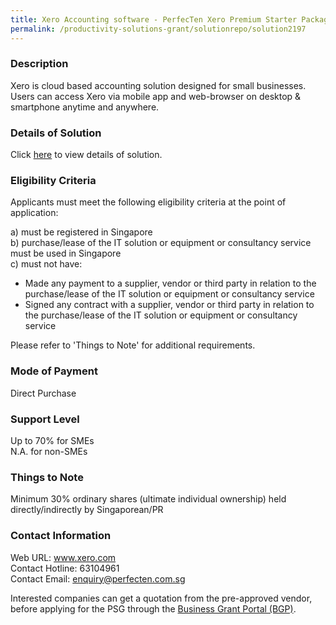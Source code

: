 ```yaml
---
title: Xero Accounting software - PerfecTen Xero Premium Starter Package
permalink: /productivity-solutions-grant/solutionrepo/solution2197
---
```


### Description

Xero is cloud based accounting solution designed for small businesses. Users can access Xero via mobile app and web-browser on desktop & smartphone anytime and anywhere.

### Details of Solution

Click <a href='https://www.gobusiness.gov.sg/images/psg/PerfectenCorporate20200832_Desensitised_Annex_3_Part_4.pdf' target='_blank' rel='noopener'>here</a> to view details of solution.

### Eligibility Criteria

Applicants must meet the following eligibility criteria at the point of application:

a) must be registered in Singapore <br>
b) purchase/lease of the IT solution or equipment or consultancy service must be used in Singapore <br>
c) must not have:
- Made any payment to a supplier, vendor or third party in relation to the purchase/lease of the IT solution or equipment or consultancy service
- Signed any contract with a supplier, vendor or third party in relation to the purchase/lease of the IT solution or equipment or consultancy service

Please refer to 'Things to Note' for additional requirements.

### Mode of Payment
Direct Purchase

### Support Level
Up to 70% for SMEs <br>
N.A. for non-SMEs

### Things to Note
 Minimum 30% ordinary shares (ultimate individual ownership) held directly/indirectly by Singaporean/PR 

### Contact Information
Web URL: www.xero.com <br>Contact Hotline: 63104961 <br>Contact Email: enquiry@perfecten.com.sg <br>

Interested companies can get a quotation from the pre-approved vendor, before applying for the PSG through the <a target='_blank' rel='noopener' href='https://www.businessgrants.gov.sg/'>Business Grant Portal (BGP)</a>.
